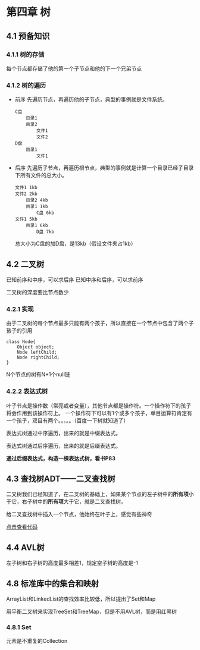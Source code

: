 

# 第四章 树

## 4.1 预备知识

### 4.1.1 树的存储

每个节点都存储了他的第一个子节点和他的下一个兄弟节点

### 4.1.2 树的遍历

- 前序
	先遍历节点，再遍历他的子节点，典型的事例就是文件系统。
	```
	C盘
		目录1
		目录2
			文件1
			文件2
	D盘
		目录1
			文件1

	```

- 后序
	先遍历子节点，再遍历根节点，典型的事例就是计算一个目录已经子目录下所有文件的总大小。
	```
	文件1 1kb
	文件2 2kb
		目录2 4kb
		目录1 1kb
			C盘 6kb
	文件1 5kb
		目录1 6kb		
			D盘 7kb
	```
	总大小为C盘的加D盘，是13kb（假设文件夹占1kb）
	

## 4.2 二叉树
已知前序和中序，可以求后序
已知中序和后序，可以求前序

二叉树的深度要比节点数少

### 4.2.1 实现

由于二叉树的每个节点最多只能有两个孩子，所以直接在一个节点中包含了两个子孩子的引用
```
class Node{
	Object object;
	Node leftChild;
	Node rightChild;
}
```

N个节点的树有N+1个null链

### 4.2.2 表达式树

叶子节点是操作数（常亮或者变量），其他节点都是操作符。一个操作符下的孩子将会作用到该操作符上。
一个操作符下可以有1个或多个孩子，单目运算符肯定有一个孩子，双目有两个。。。。。（百度一下树就知道了）

表达式树通过中序遍历，出来的就是中缀表达式。

表达式树通过后序遍历，出来的就是后缀表达式。

**通过后缀表达式，构造一棵表达式树，看书P83**


## 4.3 查找树ADT——二叉查找树

二叉树我们已经知道了，在二叉树的基础上，如果某个节点的左子树中的**所有项**小于它，右子树中的**所有项**大于它，就是二叉查找树。

给二叉查找树中插入一个节点，他始终在叶子上，感觉有些神奇



[点击查看代码](https://github.com/3440395/DataStructures/blob/master/code/DataStructures/app/src/main/java/com/xk/chapter4/No4_3_1.java)

## 4.4 AVL树

左子树和右子树的高度最多相差1，规定空子树的高度是-1

## 4.8 标准库中的集合和映射

ArrayList和LinkedList的查找效率比较低，所以提出了Set和Map

用平衡二叉树来实现TreeSet和TreeMap，但是不用AVL树，而是用红黑树

### 4.8.1 Set
元素是不重复的Collection
